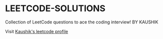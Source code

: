 # LEETCODE-SOLUTIONS
Collection of LeetCode questions to ace the coding interview! BY KAUSHIK 

Visit [Kaushik's leetcode profile](https://leetcode.com/kaushik_kumar7)
